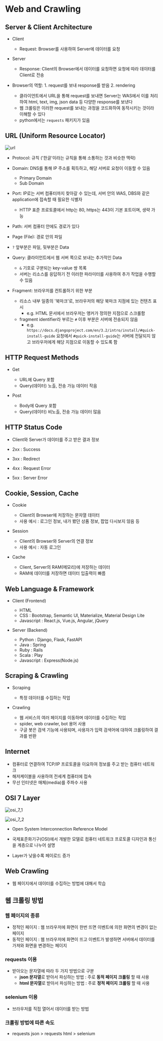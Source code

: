 # Web and Crawling

## Server & Client Architecture

- Client
    - Request: Browser를 사용하여 Server에 데이터를 요청

- Server
    - Response: Client의 Browser에서 데이터를 요청하면 요청에 따라 데이터를 Client로 전송

- Browser의 역할: 1. request를 보내 response를 받음 2. rendering
    - 클라이언트에서 URL을 통해 request를 보내면 Server는 WAS에서 이를 처리하여 html, text, img, json data 등 다양한 response를 보낸다
    - 웹 크롤링은 이러한 request를 보내는 과정을 코드화하여 동작시키는 것이라 이해할 수 있다
    - python에서는 `requests` 패키지가 있음

## URL (Uniform Resource Locator)

![url](https://github.com/zacinthepark/TIL/assets/86648892/315ee7d3-2ce9-40bf-9172-cf9f55fc76e5)

- Protocol: 규칙 ('한글'이라는 규칙을 통해 소통하는 것과 비슷한 맥락)

- Domain: DNS를 통해 IP 주소를 획득하고, 해당 서버로 요청이 이동할 수 있음
    - Primary Domain
    - Sub Domain

- Port: IP로는 서버 컴퓨터까지 찾아갈 수 있는데, 서버 안의 WAS, DBS와 같은 application에 접속할 때 필요한 식별자
    - HTTP 표준 프로토콜에서 http는 80, https는 443이 기본 포트이며, 생략 가능

- Path: 서버 컴퓨터 안에도 경로가 있다

- Page (File): 경로 안의 파일

- `?` 앞부분은 파일, 뒷부분은 Data

- Query: 클라이언트에서 웹 서버 쪽으로 보내는 추가적인 Data
    - `&` 기호로 구분되는 key-value 쌍 목록
    - 서버는 리소스를 응답하기 전 이러한 파라미터를 사용하여 추가 작업을 수행할 수 있음

- Fragment: 브라우저를 컨트롤하기 위한 부분
    - 리소스 내부 일종의 '북마크'로, 브라우저의 해당 북마크 지점에 있는 컨텐츠 표시
        - e.g. HTML 문서에서 브라우저는 앵커가 정의한 지점으로 스크롤함
    - fragment identifier라 부르는 `#` 이후 부분은 서버에 전송되지 않음
        - e.g. `https://docs.djangoproject.com/en/3.2/intro/install/#quick-install-guide` 요청에서 `#quick-install-guide`는 서버에 전달되지 않고 브라우저에게 해당 지점으로 이동할 수 있도록 함

## HTTP Request Methods

- Get
    - URL에 Query 포함
    - Query(데이터) 노출, 전송 가능 데이터 작음

- Post
    - Body에 Query 포함
    - Query(데이터) 비노출, 전송 가능 데이터 많음

## HTTP Status Code

- Client와 Server가 데이터를 주고 받은 결과 정보

- 2xx : Success
- 3xx : Redirect
- 4xx : Request Error
- 5xx : Server Error

## Cookie, Session, Cache

- Cookie
    - Client의 Browser에 저장하는 문자열 데이터
    - 사용 예시 : 로그인 정보, 내가 봤던 상품 정보, 팝업 다시보지 않음 등

- Session
    - Client의 Browser와 Server의 연결 정보
    - 사용 예시 : 자동 로그인

- Cache
    - Client, Server의 RAM(메모리)에 저장하는 데이터
    - RAM에 데이터를 저장하면 데이터 입출력이 빠름

## Web Language & Framework

- Client (Frontend)
    - HTML
    - CSS : Bootstrap, Semantic UI, Materialize, Material Design Lite
    - Javascript : React.js, Vue.js, Angular, jQuery

- Server (Backend)
    - Python : Django, Flask, FastAPI
    - Java : Spring
    - Ruby : Rails
    - Scala : Play
    - Javascript : Express(Node.js)

## Scraping & Crawling

- Scraping
    - 특정 데이터를 수집하는 작업

- Crawling
    - 웹 서비스의 여러 페이지를 이동하며 데이터를 수집하는 작업
    - spider, web crawler, bot 용어 사용
    - 구글 봇은 검색 기능에 사용되며, 사용자가 입력 검색어에 대하여 크롤링하여 결과를 반환

## Internet

- 컴퓨터로 연결하여 TCP/IP 프로토콜을 이요하여 정보를 주고 받는 컴퓨터 네트워크
- 해저케이블을 사용하여 전세계 컴퓨터에 접속
- 무선 인터넷은 매체(media)를 주파수 사용

## OSI 7 Layer

![osi_7_1](https://github.com/zacinthepark/TIL/assets/86648892/ec59942d-95c2-4cf3-8fa5-11f4596ca53b)

![osi_7_2](https://github.com/zacinthepark/TIL/assets/86648892/38050632-89be-4585-8645-f7c94aef8c36)

- Open System Interconnection Reference Model

- 국제표준화기구(OSI)에서 개발한 모델로 컴퓨터 네트워크 프로토콜 디자인과 통신을 계층으로 나누어 설명

- Layer가 낮을수록 페이로드 증가

## Web Crawling

- 웹 페이지에서 데이터를 수집하는 방법에 대해서 학습

## 웹 크롤링 방법

### 웹 페이지의 종류

- 정적인 페이지 : 웹 브라우저에 화면이 한번 뜨면 이벤트에 의한 화면의 변경이 없는 페이지
- 동적인 페이지 : 웹 브라우저에 화면이 뜨고 이벤트가 발생하면 서버에서 데이터를 가져와 화면을 변경하는 페이지

### requests 이용

- 받아오는 문자열에 따라 두 가지 방법으로 구분
    - **json 문자열**로 받아서 파싱하는 방법 : 주로 **동적 페이지 크롤링** 할 때 사용
    - **html 문자열**로 받아서 파싱하는 방법 : 주로 **정적 페이지 크롤링** 할 때 사용

### selenium 이용

- 브라우저를 직접 열어서 데이터를 받는 방법

### 크롤링 방법에 따른 속도

- requests json > requests html > selenium

